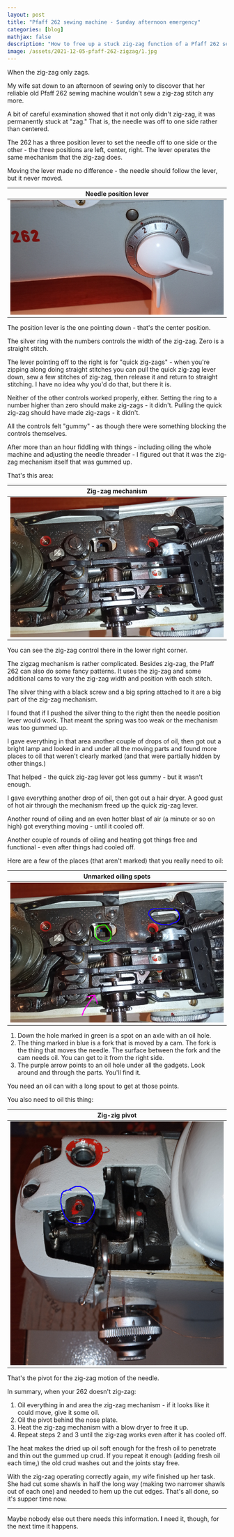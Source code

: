 ```yaml
---
layout: post
title: "Pfaff 262 sewing machine - Sunday afternoon emergency"
categories: [blog]
mathjax: false
description: "How to free up a stuck zig-zag function of a Pfaff 262 sewing machine"
image: /assets/2021-12-05-pfaff-262-zigzag/1.jpg
--- 
```

When the zig-zag only zags.

My wife sat down to an afternoon of sewing only to discover that her reliable old Pfaff 262 sewing machine wouldn't sew a zig-zag stitch any more.

A bit of careful examination showed that it not only didn't zig-zag, it was permanently stuck at "zag."  That is, the needle was off to one side rather than centered.

The 262 has a three position lever to set the needle off to one side or the other - the three positions are left, center, right.  The lever operates the same mechanism that the zig-zag does.

Moving the lever made no difference - the needle should follow the lever, but it never moved.

|Needle position lever|
|---------------------|
|![Needle position lever](/assets/2021-12-05-pfaff-262-zigzag/1.jpg)|

The position lever is the one pointing down - that's the center position.

The silver ring with the numbers controls the width of the zig-zag.  Zero is a straight stitch.

The lever pointing off to the right is for "quick zig-zags" - when you're zipping along doing straight stitches you can pull the quick zig-zag lever down, sew a few stitches of zig-zag, then release it and return to straight stitching.  I have no idea why you'd do that, but there it is.

Neither of the other controls worked properly, either.  Setting the ring to a number higher than zero should make zig-zags - it didn't.  Pulling the quick zig-zag should have made zig-zags - it didn't.

All the controls felt "gummy" - as though there were something blocking the controls themselves.

After more than an hour fiddling with things - including oiling the whole machine and adjusting the needle threader - I figured out that it was the zig-zag mechanism itself that was gummed up.

That's this area:

|Zig-zag mechanism|
|---------------------|
|![Zig-zag mechanism](/assets/2021-12-05-pfaff-262-zigzag/2.jpg)|

You can see the zig-zag control there in the lower right corner.

The zigzag mechanism is rather complicated.  Besides zig-zag, the Pfaff 262 can also do some fancy patterns.  It uses the zig-zag and some additional cams to vary the zig-zag width and position with each stitch.

The silver thing with a black screw and a big spring attached to it are a big part of the zig-zag mechanism.

I found that if I pushed the silver thing to the right then the needle position lever would work.  That meant the spring was too weak or the mechanism was too gummed up.

I gave everything in that area another couple of drops of oil, then got out a bright lamp and looked in and under all the moving parts and found more places to oil that weren't clearly marked (and that were partially hidden by other things.)

That helped - the quick zig-zag lever got less gummy - but it wasn't enough.

I gave everything another drop of oil, then got out a hair dryer.  A good gust of hot air through the mechanism freed up the quick zig-zag lever.

Another round of oiling and an even hotter blast of air (a minute or so on high) got everything moving - until it cooled off.

Another couple of rounds of oiling and heating got things free and functional - even after things had cooled off.

Here are a few of the places (that aren't marked) that you really need to oil:

|Unmarked oiling spots|
|---------------------|
|![Unmarked oiling spots](/assets/2021-12-05-pfaff-262-zigzag/3.jpg)|

1. Down the hole marked in green is a spot on an axle with an oil hole.
2. The thing marked in blue is a fork that is moved by a cam.  The fork is the thing that moves the needle.  The surface between the fork and the cam needs oil.  You can get to it from the right side.
3. The purple arrow points to an oil hole under all the gadgets.  Look around and through the parts.  You'll find it.

You need an oil can with a long spout to get at those points.

You also need to oil this thing:

|Zig-zig pivot|
|-------------|
|![Zig-zig pivot](/assets/2021-12-05-pfaff-262-zigzag/4.jpg)|

That's the pivot for the zig-zag motion of the needle.

In summary, when your 262 doesn't zig-zag:

1. Oil everything in and area the zig-zag mechanism - if it looks like it could move, give it some oil.
2. Oil the pivot behind the nose plate.
3. Heat the zig-zag mechanism with a blow dryer to free it up.
4. Repeat steps 2 and 3 until the zig-zag works even after it has cooled off.

The heat makes the dried up oil soft enough for the fresh oil to penetrate and thin out the gummed up crud.  If you repeat it enough (adding fresh oil each time,) the old crud washes out and the joints stay free.

With the zig-zag operating correctly again, my wife finished up her task.  She had cut some shawls in half the long way (making two narrower shawls out of each one) and needed to hem up the cut edges.  That's all done, so it's supper time now.

----------

Maybe nobody else out there needs this information.  **I** need it, though, for the next time it happens.
